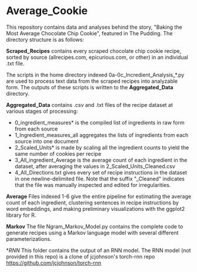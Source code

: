 # Average_Cookie

This repository contains data and analyses behind the story, "Baking the Most Average Chocolate Chip Cookie", featured in The Pudding. The directory structure is as follows:

**Scraped_Recipes** contains every scraped chocolate chip cookie recipe, sorted by source (allrecipes.com, epicurious.com, or other) in an individual .txt file. 

The scripts in the home directory indexed 0a-0c_Incredient_Analysis_*.py are used to process text data from the scraped recipes into analyzable form. The outputs of these scripts is written to the **Aggregated_Data** directory. 

**Aggregated_Data** contains .csv and .txt files of the recipe dataset at various stages of processing:
+ 0_ingredient_measures* is the compiled list of ingredients in raw form from each source
+ 1_Ingredient_measures_all aggregates the lists of ingredients from each source into one document
+ 2_Scaled_Units* is made by scaling all the ingredient counts to yield the same number of cookies per recipe
+ 3_All_ingredient_Average is the average count of each ingredient in the dataset, after averaging the values in 2_Scaled_Units_Cleaned.csv
+ 4_All_Directions.txt gives every set of recipe instructions in the dataset in one newline-delimited file.
Note that the suffix "_Cleaned" indicates that the file was manually inspected and edited for irregularities.

**Average** Files indexed 1-6 give the entire pipeline for estimating the average count of each ingredient, clustering sentences in recipe instructions by word embeddings, and making preliminary visualizations with the ggplot2 library for R. 

**Markov** The file Ngram_Markov_Model.py contains the complete code to generate recipes using a Markov language model with several different parameterizations. 

**RNN* This folder contains the output of an RNN model. The RNN model (not provided in this repo) is a clone of jcjohnson's torch-rnn repo https://github.com/jcjohnson/torch-rnn



